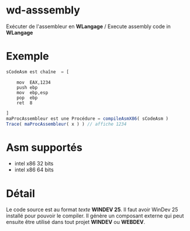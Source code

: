 # wd-asssembly
Exécuter de l'assembleur en **WLangage** / Execute assembly code in **WLangage**

# Exemple
```javascript
sCodeAsm est chaîne  = [
```
```Assembly
	mov	 EAX,1234
	push ebp
	mov  ebp,esp
	pop  ebp 
	ret  8
```
```javascript
]
maProcAssembleur est une Procédure = compileAsmX86( sCodeAsm )
Trace( maProcAssembleur( x ) ) // affiche 1234 
```

# Asm supportés
- intel x86 32 bits
- intel x86 64 bits

# Détail
Le code source est au format *texte* **WINDEV 25**.
Il faut avoir WinDev 25 installé pour pouvoir le compiler.
Il génère un composant externe qui peut ensuite être utilisé dans tout projet **WINDEV** ou **WEBDEV**.
